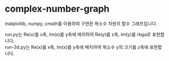# complex-number-graph
matplotlib, numpy, cmath를 이용하여 구현한 복소수 차원의 함수 그래프입니다.<br>

run.py는 Re(x)를 x축, Im(x)를 y축에 배치하여 Re(y)를 z축, Im(y)를 rbga로 표현합니다.<br>
run-3d.py는 Re(x)를 x축, Im(x)를 y축에 배치하여 복소수 y의 크기를 z축에 표현합니다.
